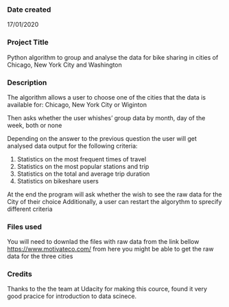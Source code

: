 ### Date created
17/01/2020

### Project Title
Python algorithm to group and analyse the data for bike sharing in cities
of Chicago, New York City and Washington

### Description
The algorithm allows a user to choose one of the cities that the data is available for:
Chicago, New York City or Wiginton

Then asks whether the user whishes’ group data by month, day of the week, both or none

Depending on the answer to the previous question the user will get analysed data output for
the following criteria:

1) Statistics on the most frequent times of travel
2) Statistics on the most popular stations and trip
3) Statistics on the total and average trip duration
4) Statistics on bikeshare users

At the end the program will ask whether the wish to see the raw data for the City of their choice
Additionally, a user can restart the algorythm to sprecify different criteria

### Files used
You will need to downlad the files with raw data from the link bellow
https://www.motivateco.com/ from here you might be able to get the raw data for the three cities 

### Credits
Thanks to the the team at Udacity for making this cource, found it very good pracice for introduction to data scinece.
